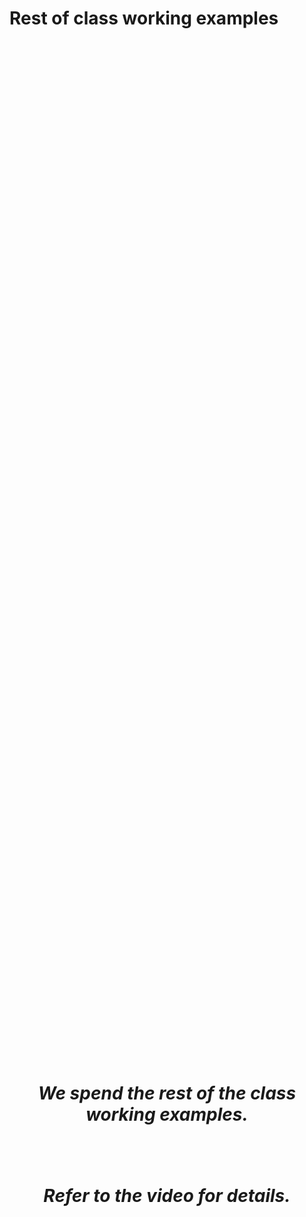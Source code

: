 # Rest of class working examples


<!-- # Rest of class working examples -->

<!-- _rest-of-class-working-examples.qmd -->

## 

<div style="height:90%;display:flex;flex-direction:column;justify-content:center;align-items:center">

<div style="font-size:2em;width:100%;text-align:center;font-weight:bold;font-style:italic;margin:20px;">

We spend the rest of the class working examples.

</div>

<div style="font-size:2em;width:100%;text-align:center;font-weight:bold;font-style:italic;margin:20px;">

Refer to the video for details.

</div>

</div>
